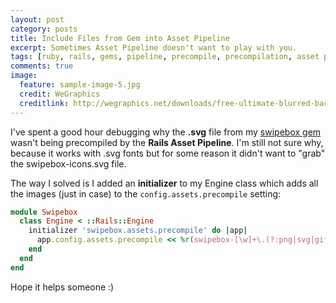 ```yaml
---
layout: post
category: posts
title: Include Files from Gem into Asset Pipeline
excerpt: Sometimes Asset Pipeline doesn't want to play with you.
tags: [ruby, rails, gems, pipeline, precompile, precompilation, asset pipeline, svg, sprockets, assets]
comments: true
image:
  feature: sample-image-5.jpg
  credit: WeGraphics
  creditlink: http://wegraphics.net/downloads/free-ultimate-blurred-background-pack/
---
```


I've spent a good hour debugging why the **.svg** file from my [swipebox gem](https://github.com/mrfoto/swipebox) wasn't being precompiled by the **Rails Asset Pipeline**. I'm still not sure why, because it works with .svg fonts but for some reason it didn't want to "grab" the swipebox-icons.svg file.

The way I solved is I added an **initializer** to my Engine class which adds all the images (just in case) to the `config.assets.precompile` setting:

```ruby
module Swipebox
  class Engine < ::Rails::Engine
    initializer 'swipebox.assets.precompile' do |app|
      app.config.assets.precompile << %r(swipebox-[\w]+\.(?:png|svg|gif)$)
    end
  end
end
```

Hope it helps someone :)
